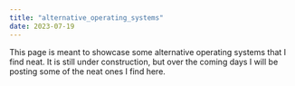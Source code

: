 ```yaml
---
title: "alternative_operating_systems"
date: 2023-07-19
---
```


This page is meant to showcase some alternative operating systems that I find neat. It is still under construction, but over the coming days I will be posting some of the neat ones I find here.